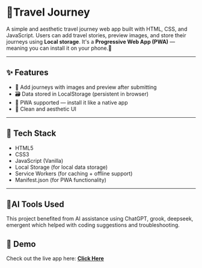 # 📍Travel Journey

A simple and aesthetic travel journey web app built with HTML, CSS, and JavaScript. Users can add travel stories, preview images, and store their journeys using **Local storage**. It's a **Progressive Web App (PWA)** — meaning you can install it on your phone.🚀

------

## ✨ Features

- 📸 Add journeys with images and preview after submitting
- 🗃️ Data stored in LocalStorage (persistent in browser)
- 📱 PWA supported — install it like a native app
- 🎨 Clean and aesthetic UI

---

## 🧪 Tech Stack

- HTML5
- CSS3
- JavaScript (Vanilla)
- Local Storage (for local data storage)
- Service Workers (for caching + offline support)
- Manifest.json (for PWA functionality)

---
## 🤖AI Tools Used

This project benefited from AI assistance using ChatGPT, grook, deepseek, emergent which helped with coding suggestions and troubleshooting.

## 🚀 Demo
Check out the live app here: [**Click Here**](https://aadityasah864.github.io/travel--journey/)





